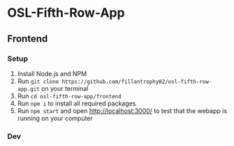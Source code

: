 # OSL-Fifth-Row-App

## Frontend

### Setup

1. Install Node.js and NPM
2. Run `git clone https://github.com/fillantrophy02/osl-fifth-row-app.git` on your terminal
3. Run `cd osl-fifth-row-app/frontend`
4. Run `npm i` to install all required packages
5. Run `npm start` and open [http://localhost:3000/](http://localhost:3000/) to test that the webapp is running on your computer

### Dev
